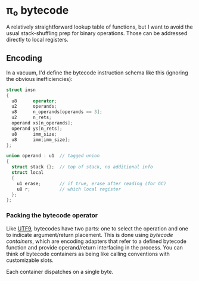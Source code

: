 # π₀ bytecode
A relatively straightforward lookup table of functions, but I want to avoid the usual stack-shuffling prep for binary operations. Those can be addressed directly to local registers.


## Encoding
In a vacuum, I'd define the bytecode instruction schema like this (ignoring the obvious inefficiencies):

```cpp
struct insn
{
  u8      operator;
  u2      operands;
  u8      n_operands[operands == 3];
  u2      n_rets;
  operand xs[n_operands];
  operand ys[n_rets];
  u8      imm_size;
  u8      imm[imm_size];
};

union operand : u1  // tagged union
{
  struct stack {};  // top of stack, no additional info
  struct local
  {
    u1 erase;       // if true, erase after reading (for GC)
    u8 r;           // which local register
  };
};
```


### Packing the bytecode operator
Like [UTF9](utf9.md), bytecodes have two parts: one to select the operation and one to indicate argument/return placement. This is done using _bytecode containers_, which are encoding adapters that refer to a defined bytecode function and provide operand/return interfacing in the process. You can think of bytecode containers as being like calling conventions with customizable slots.

Each container dispatches on a single byte.
